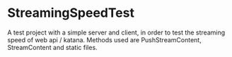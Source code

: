 StreamingSpeedTest
==================

A test project with a simple server and client, in order to test the streaming speed of web api / katana. Methods used are PushStreamContent, StreamContent and static files.
